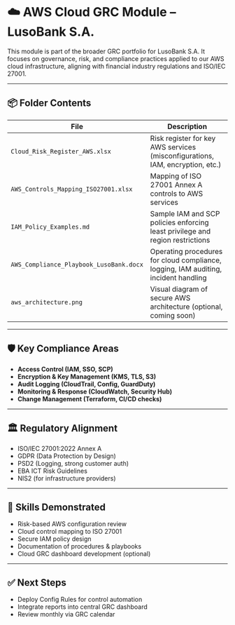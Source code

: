# ☁️ AWS Cloud GRC Module – LusoBank S.A.

This module is part of the broader GRC portfolio for LusoBank S.A. It focuses on governance, risk, and compliance practices applied to our AWS cloud infrastructure, aligning with financial industry regulations and ISO/IEC 27001.

---

## 📦 Folder Contents

| File | Description |
|------|-------------|
| `Cloud_Risk_Register_AWS.xlsx` | Risk register for key AWS services (misconfigurations, IAM, encryption, etc.) |
| `AWS_Controls_Mapping_ISO27001.xlsx` | Mapping of ISO 27001 Annex A controls to AWS services |
| `IAM_Policy_Examples.md` | Sample IAM and SCP policies enforcing least privilege and region restrictions |
| `AWS_Compliance_Playbook_LusoBank.docx` | Operating procedures for cloud compliance, logging, IAM auditing, incident handling |
| `aws_architecture.png` | Visual diagram of secure AWS architecture (optional, coming soon) |

---

## 🛡️ Key Compliance Areas

- **Access Control (IAM, SSO, SCP)**
- **Encryption & Key Management (KMS, TLS, S3)**
- **Audit Logging (CloudTrail, Config, GuardDuty)**
- **Monitoring & Response (CloudWatch, Security Hub)**
- **Change Management (Terraform, CI/CD checks)**

---

## 🏛️ Regulatory Alignment

- ISO/IEC 27001:2022 Annex A
- GDPR (Data Protection by Design)
- PSD2 (Logging, strong customer auth)
- EBA ICT Risk Guidelines
- NIS2 (for infrastructure providers)

---

## 🧠 Skills Demonstrated

- Risk-based AWS configuration review
- Cloud control mapping to ISO 27001
- Secure IAM policy design
- Documentation of procedures & playbooks
- Cloud GRC dashboard development (optional)

---

## ✅ Next Steps

- Deploy Config Rules for control automation
- Integrate reports into central GRC dashboard
- Review monthly via GRC calendar
